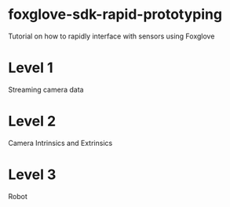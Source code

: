 # foxglove-sdk-rapid-prototyping
Tutorial on how to rapidly interface with sensors using Foxglove

# Level 1
Streaming camera data

# Level 2
Camera Intrinsics and Extrinsics

# Level 3 
Robot
